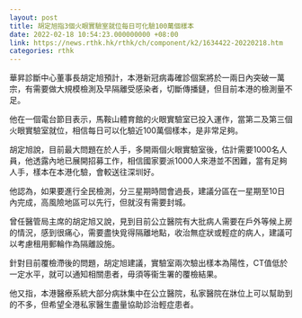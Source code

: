 ```yaml
---
layout: post
title: 胡定旭指3個火眼實驗室就位每日可化驗100萬個樣本
date: 2022-02-18 10:54:23.000000000 +08:00
link: https://news.rthk.hk/rthk/ch/component/k2/1634422-20220218.htm
categories: rthk
---
```


華昇診斷中心董事長胡定旭預計，本港新冠病毒確診個案將於一兩日內突破一萬宗，有需要做大規模檢測及早隔離受感染者，切斷傳播鏈，但目前本港的檢測量不足。

他在一個電台節目表示，馬鞍山體育館的火眼實驗室已投入運作，當第二及第三個火眼實驗室就位，相信每日可以化驗近100萬個樣本，是非常足夠。

胡定旭說，目前最大問題在於人手，多開兩個火眼實驗室後，估計需要1000名人員，他透露內地已展開招募工作，相信國家要派1000人來港並不困難，當有足夠人手，樣本在本港化驗，會較送往深圳好。

他認為，如果要進行全民檢測，分三星期時間會過長，建議分區在一星期至10日內完成，高風險地區可以先行，但就沒有需要封城。

曾任醫管局主席的胡定旭又說，見到目前公立醫院有大批病人需要在戶外等候上房的情況，感到很痛心，需要盡快覓得隔離地點，收治無症狀或輕症的病人，建議可以考慮租用郵輪作為隔離設施。

針對目前覆檢滯後的問題，胡定旭建議，實驗室兩次驗出樣本為陽性，CT值低於一定水平，就可以通知相關患者，毋須等衞生署的覆檢結果。

他又指，本港醫療系統大部分病牀集中在公立醫院，私家醫院在牀位上可以幫助到的不多，但希望全港私家醫生盡量協助診治輕症患者。
